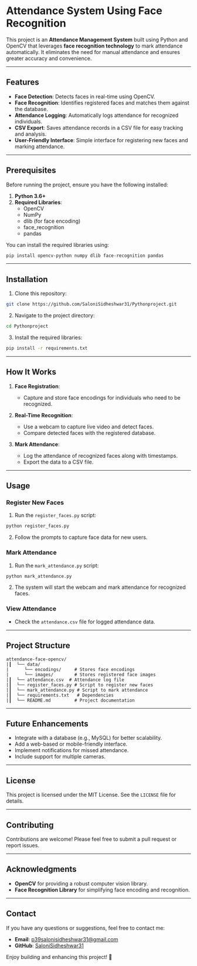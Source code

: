 
# Attendance System Using Face Recognition

This project is an **Attendance Management System** built using Python and OpenCV that leverages **face recognition technology** to mark attendance automatically. It eliminates the need for manual attendance and ensures greater accuracy and convenience.

---

## Features

- **Face Detection**: Detects faces in real-time using OpenCV.
- **Face Recognition**: Identifies registered faces and matches them against the database.
- **Attendance Logging**: Automatically logs attendance for recognized individuals.
- **CSV Export**: Saves attendance records in a CSV file for easy tracking and analysis.
- **User-Friendly Interface**: Simple interface for registering new faces and marking attendance.

---

## Prerequisites

Before running the project, ensure you have the following installed:

1. **Python 3.6+**
2. **Required Libraries**:
   - OpenCV
   - NumPy
   - dlib (for face encoding)
   - face_recognition
   - pandas

You can install the required libraries using:

```bash
pip install opencv-python numpy dlib face-recognition pandas
```

---

## Installation

1. Clone this repository:

```bash
git clone https://github.com/SaloniSidheshwar31/Pythonproject.git
```

2. Navigate to the project directory:

```bash
cd Pythonproject
```

3. Install the required libraries:

```bash
pip install -r requirements.txt
```

---

## How It Works

1. **Face Registration**:

   - Capture and store face encodings for individuals who need to be recognized.

2. **Real-Time Recognition**:

   - Use a webcam to capture live video and detect faces.
   - Compare detected faces with the registered database.

3. **Mark Attendance**:

   - Log the attendance of recognized faces along with timestamps.
   - Export the data to a CSV file.

---

## Usage

### Register New Faces

1. Run the `register_faces.py` script:

```bash
python register_faces.py
```

2. Follow the prompts to capture face data for new users.

### Mark Attendance

1. Run the `mark_attendance.py` script:

```bash
python mark_attendance.py
```

2. The system will start the webcam and mark attendance for recognized faces.

### View Attendance

- Check the `attendance.csv` file for logged attendance data.

---

## Project Structure

```
attendance-face-opencv/
|┃  └── data/
|      └── encodings/     # Stores face encodings
|      └── images/        # Stores registered face images
|┃  └── attendance.csv  # Attendance log file
|┃  └── register_faces.py # Script to register new faces
|┃  └── mark_attendance.py # Script to mark attendance
|┃  └── requirements.txt   # Dependencies
|┃  └── README.md         # Project documentation
```

---

## Future Enhancements

- Integrate with a database (e.g., MySQL) for better scalability.
- Add a web-based or mobile-friendly interface.
- Implement notifications for missed attendance.
- Include support for multiple cameras.

---

## License

This project is licensed under the MIT License. See the `LICENSE` file for details.

---

## Contributing

Contributions are welcome! Please feel free to submit a pull request or report issues.

---

## Acknowledgments

- **OpenCV** for providing a robust computer vision library.
- **Face Recognition Library** for simplifying face encoding and recognition.

---

## Contact

If you have any questions or suggestions, feel free to contact me:

- **Email**: [p39salonisidheshwar31@gmail.com](mailto:p39salonisidheshwar31@gmail.com)
- **GitHub**: [SaloniSidheshwar31](https://github.com/SaloniSidheshwar31)

Enjoy building and enhancing this project! 🚀
